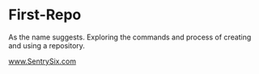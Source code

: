# First-Repo
As the name suggests.
Exploring the commands and process of creating and using a repository.

www.SentrySix.com
